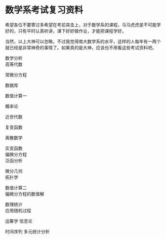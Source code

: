 # 数学系考试复习资料

希望各位不要寄过多希望在考前突击上，对于数学系的课程，马马虎虎是不可能学好的，只有平时认真听讲，课下好好做作业，才能把课程学好。

当然，以上大神可以忽略，不过我觉得南大数学系的水平，这样的人每年有一两个就已经是非常神奇的事情了。如果真的是大神，应该也不用看这些考试资料吧。

数学分析  
高等代数  

常微分方程  

数据库  

数值计算一  

概率论  
  
近世代数  
 
复变函数  

离散数学  

实变函数  
偏微分方程  
泛函分析  

微分几何  
拓扑学  

数值计算二  
偏微分方程的数值解  

数理统计  
应用随机过程  

运筹学
信息论

时间序列
多元统计分析